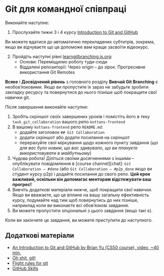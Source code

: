 # Git для командної співпраці

Виконайте наступне:

1. Прослухайте тижні 3 і 4 курсу [Introduction to Git and GitHub](https://www.coursera.org/learn/introduction-git-github)

Ви можете вдатися до автоматично перекладених субтитрів, зокрема, якщо ви відчуваєте що
це допоможе вам краще засвоїти відеокурс.
 
2. Пройдіть наступні рівні [learngitbranching.js.org](https://learngitbranching.js.org/?locale=uk):
   - Основи: Переміщуємо роботу туди-сюди
   - Віддалені репозиторії: Через origin – до зірок. Прогресивне використання Git Remotes
    
**Всяке** і **Досвідчений рівень** з головного розділу
**Вивчай Git Branching** є необов’язковими. Якщо ви пропустите їх зараз
не забудьте зробити закладку ресурсу та повернутися до нього пізніше
щоб покращити свої навички git.

Після завершення виконайте наступне:
1. Зробіть скріншот своїх завершених уроків
   і помістіть його в теку `task_git_collaboration`
   вашого репо `kottans-frontend`
1. В вашому `kottans-frontend` репо `README.md`:
   - додайте заголовок `## Git Collaboration`
   - додати скріншот або додати посилання на скріншот
   - перерахуйте свої міркування щодо кожного пункту завдання
     (_що для вас було новим_, _що вас здивувало_, _що ви плануєте використовувати в майбутньому_)
1. Чудова робота! Діліться своїми досягненнями з іншими –
   опублікувати повідомлення в [course channel][chat]:
   `Git Collaboration — #done` (або `Git Collaboration — #p2p_done` якщо ви студент курсу p2p) і додайте посилання до свого репо. **Цей крок важливий, оскільки він допомагає менторам відстежувати ваш прогрес!**
1. Вивчіть додаткові матеріали нижче, щоб покращити свої навички.
    Якщо ви вважаєте, що це вплине на вашу загальну ефективність курсу, подумайте над тим щоб
    повернутись до них пізніше, наприклад коли ви виконаєте всі обов’язкові завдання.
1. Ви можете пропустити опціональні з цього завдання (якщо такі є).

Коли ви закінчите це завдання, ви можете приступити до наступного.

## Додаткові матеріали

- [An Introduction to Git and GitHub by Brian Yu (CS50 course), video, ~40 min.](https://youtu.be/MJUJ4wbFm_A)
- [Oh shit, git!](http://ohshitgit.com/)
- [Flight rules for git](https://github.com/k88hudson/git-flight-rules)
- [GitHub Skills](https://skills.github.com/)
